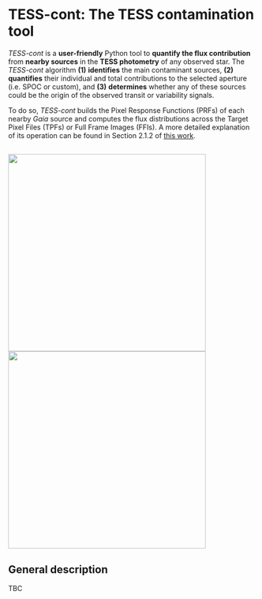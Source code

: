 # TESS-cont: The TESS contamination tool

*TESS-cont* is a **user-friendly** Python tool to **quantify the flux contribution** from **nearby sources** in the **TESS photometry** of any observed star. The *TESS-cont* algorithm **(1)** **identifies** the main contaminant sources, **(2)** **quantifies** their individual and total contributions to the selected aperture (i.e. SPOC or custom), and **(3)** **determines** whether any of these sources could be the origin of the observed transit or variability signals. 

To do so, *TESS-cont* builds the Pixel Response Functions (PRFs) of each nearby *Gaia* source and computes the flux distributions across the Target Pixel Files (TPFs) or Full Frame Images (FFIs). A more detailed explanation of its operation can be found in Section 2.1.2 of [this work]().

## 

<img src="https://github.com/castro-gzlz/tess-cont/assets/132309889/deec5f78-e7e4-44c0-8246-2730b2350b8e" width="400">
<img src="https://github.com/castro-gzlz/tess-cont/assets/132309889/67f3f0c9-063a-41e8-a2c3-0304760760b4" width="400">


## General description

TBC
